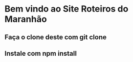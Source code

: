 # Bem vindo ao Site Roteiros do Maranhão

## Faça o clone deste com git clone

## Instale com npm install
